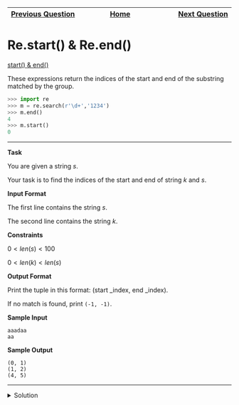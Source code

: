 | <img width=1000>[Previous Question](https://github.com/Kevin-Lago/python-hackerrank-solutions/tree/main/src/)</img> | <img width=1000>[Home](https://github.com/Kevin-Lago/python-hackerrank-solutions)</img> | <img width=1000>[Next Question](https://github.com/Kevin-Lago/python-hackerrank-solutions/tree/main/src/)</img> |
|:---|:---:|---:|

# Re.start() & Re.end()

[start() & end()]()

These expressions return the indices of the start and end of the substring matched by the group.

```python
>>> import re
>>> m = re.search(r'\d+','1234')
>>> m.end()
4
>>> m.start()
0
```

---

__Task__

You are given a string $s$.

Your task is to find the indices of the start and end of string $k$ and $s$.

__Input Format__

The first line contains the string $s$.

The second line contains the string $k$.

__Constraints__

$0 < len(s) < 100$

$0 < len(k) < len(s)$

__Output Format__

Print the tuple in this format: (start _index, end _index).

If no match is found, print ```(-1, -1)```.

__Sample Input__

```
aaadaa
aa
```

__Sample Output__

```
(0, 1)
(1, 2)
(4, 5)
```

---

<details><summary>Solution</summary>
    
```python

```
</details>
